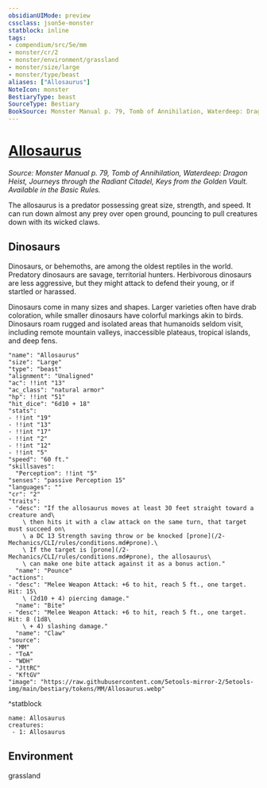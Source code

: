 ```yaml
---
obsidianUIMode: preview
cssclass: json5e-monster
statblock: inline
tags:
- compendium/src/5e/mm
- monster/cr/2
- monster/environment/grassland
- monster/size/large
- monster/type/beast
aliases: ["Allosaurus"]
NoteIcon: monster
BestiaryType: beast
SourceType: Bestiary
BookSource: Monster Manual p. 79, Tomb of Annihilation, Waterdeep: Dragon Heist, Journeys through the Radiant Citadel, Keys from the Golden Vault. Available in the Basic Rules.
---
```

# [Allosaurus](2-Mechanics\CLI\bestiary\beast/allosaurus.md)
*Source: Monster Manual p. 79, Tomb of Annihilation, Waterdeep: Dragon Heist, Journeys through the Radiant Citadel, Keys from the Golden Vault. Available in the Basic Rules.*  

The allosaurus is a predator possessing great size, strength, and speed. It can run down almost any prey over open ground, pouncing to pull creatures down with its wicked claws.

## Dinosaurs

Dinosaurs, or behemoths, are among the oldest reptiles in the world. Predatory dinosaurs are savage, territorial hunters. Herbivorous dinosaurs are less aggressive, but they might attack to defend their young, or if startled or harassed.

Dinosaurs come in many sizes and shapes. Larger varieties often have drab coloration, while smaller dinosaurs have colorful markings akin to birds. Dinosaurs roam rugged and isolated areas that humanoids seldom visit, including remote mountain valleys, inaccessible plateaus, tropical islands, and deep fens.

```statblock
"name": "Allosaurus"
"size": "Large"
"type": "beast"
"alignment": "Unaligned"
"ac": !!int "13"
"ac_class": "natural armor"
"hp": !!int "51"
"hit_dice": "6d10 + 18"
"stats":
- !!int "19"
- !!int "13"
- !!int "17"
- !!int "2"
- !!int "12"
- !!int "5"
"speed": "60 ft."
"skillsaves":
  "Perception": !!int "5"
"senses": "passive Perception 15"
"languages": ""
"cr": "2"
"traits":
- "desc": "If the allosaurus moves at least 30 feet straight toward a creature and\
    \ then hits it with a claw attack on the same turn, that target must succeed on\
    \ a DC 13 Strength saving throw or be knocked [prone](/2-Mechanics/CLI/rules/conditions.md#prone).\
    \ If the target is [prone](/2-Mechanics/CLI/rules/conditions.md#prone), the allosaurus\
    \ can make one bite attack against it as a bonus action."
  "name": "Pounce"
"actions":
- "desc": "Melee Weapon Attack: +6 to hit, reach 5 ft., one target. Hit: 15\
    \ (2d10 + 4) piercing damage."
  "name": "Bite"
- "desc": "Melee Weapon Attack: +6 to hit, reach 5 ft., one target. Hit: 8 (1d8\
    \ + 4) slashing damage."
  "name": "Claw"
"source":
- "MM"
- "ToA"
- "WDH"
- "JttRC"
- "KftGV"
"image": "https://raw.githubusercontent.com/5etools-mirror-2/5etools-img/main/bestiary/tokens/MM/Allosaurus.webp"
```
^statblock

```encounter-table
name: Allosaurus
creatures:
 - 1: Allosaurus
```

## Environment

grassland